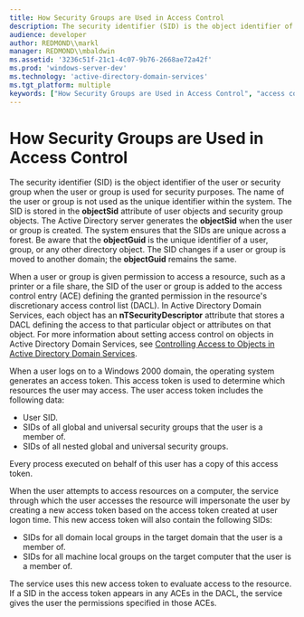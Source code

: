 ```yaml
---
title: How Security Groups are Used in Access Control
description: The security identifier (SID) is the object identifier of the user or security group when the user or group is used for security purposes.
audience: developer
author: REDMOND\\markl
manager: REDMOND\\mbaldwin
ms.assetid: '3236c51f-21c1-4c07-9b76-2668ae72a42f'
ms.prod: 'windows-server-dev'
ms.technology: 'active-directory-domain-services'
ms.tgt_platform: multiple
keywords: ["How Security Groups are Used in Access Control", "access control, security groups used in"]
---
```


# How Security Groups are Used in Access Control

The security identifier (SID) is the object identifier of the user or security group when the user or group is used for security purposes. The name of the user or group is not used as the unique identifier within the system. The SID is stored in the **objectSid** attribute of user objects and security group objects. The Active Directory server generates the **objectSid** when the user or group is created. The system ensures that the SIDs are unique across a forest. Be aware that the **objectGuid** is the unique identifier of a user, group, or any other directory object. The SID changes if a user or group is moved to another domain; the **objectGuid** remains the same.

When a user or group is given permission to access a resource, such as a printer or a file share, the SID of the user or group is added to the access control entry (ACE) defining the granted permission in the resource's discretionary access control list (DACL). In Active Directory Domain Services, each object has an **nTSecurityDescriptor** attribute that stores a DACL defining the access to that particular object or attributes on that object. For more information about setting access control on objects in Active Directory Domain Services, see [Controlling Access to Objects in Active Directory Domain Services](controlling-access-to-objects-in-active-directory-domain-services.md).

When a user logs on to a Windows 2000 domain, the operating system generates an access token. This access token is used to determine which resources the user may access. The user access token includes the following data:

-   User SID.
-   SIDs of all global and universal security groups that the user is a member of.
-   SIDs of all nested global and universal security groups.

Every process executed on behalf of this user has a copy of this access token.

When the user attempts to access resources on a computer, the service through which the user accesses the resource will impersonate the user by creating a new access token based on the access token created at user logon time. This new access token will also contain the following SIDs:

-   SIDs for all domain local groups in the target domain that the user is a member of.
-   SIDs for all machine local groups on the target computer that the user is a member of.

The service uses this new access token to evaluate access to the resource. If a SID in the access token appears in any ACEs in the DACL, the service gives the user the permissions specified in those ACEs.

 

 




